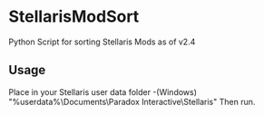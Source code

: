 # StellarisModSort
Python Script for sorting Stellaris Mods as of v2.4

## Usage
Place in your Stellaris user data folder
   -(Windows) "%userdata%\Documents\Paradox Interactive\Stellaris"
Then run.

